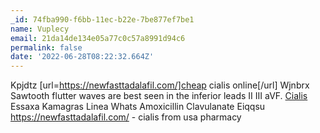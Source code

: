 ```yaml
---
_id: 74fba990-f6bb-11ec-b22e-7be877ef7be1
name: Vuplecy
email: 21da14de134e05a77c0c57a8991d94c6
permalink: false
date: '2022-06-28T08:22:32.664Z'
---
```

Kpjdtz [url=https://newfasttadalafil.com/]cheap cialis online[/url] Wjnbrx Sawtooth flutter waves are best seen in the inferior leads II III aVF. <a href=https://newfasttadalafil.com/>Cialis</a> Essaxa Kamagras Linea Whats Amoxicillin Clavulanate Eiqqsu https://newfasttadalafil.com/ - cialis from usa pharmacy

